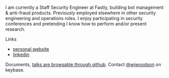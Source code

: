 I am currently a Staff Security Engineer at Fastly, building bot management & anti-fraud products. Previously employed elsewhere in other security engineering and operations roles. I enjoy participating in security conferences and pretending I know how to perform and/or present research.

Links
* [personal website](https://williamwoodson.com/)
* [linkedin](https://linkedin.com/in/wjwoodson)

Documents, [talks are browsable through github](https://github.com/wjwoodson/wjwoodson.github.io/tree/main/documents).
Contact [@wjwoodson](https://keybase.io/wjwoodson) on keybase.
